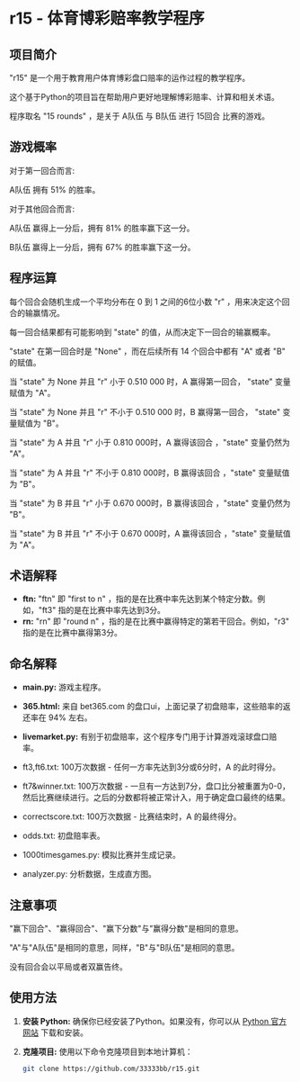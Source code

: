 # r15 - 体育博彩赔率教学程序

## 项目简介

"r15" 是一个用于教育用户体育博彩盘口赔率的运作过程的教学程序。

这个基于Python的项目旨在帮助用户更好地理解博彩赔率、计算和相关术语。

程序取名 "15 rounds" ，是关于 A队伍 与 B队伍 进行 15回合 比赛的游戏。

## 游戏概率

对于第一回合而言:

A队伍 拥有 51% 的胜率。

对于其他回合而言:

A队伍 赢得上一分后，拥有 81% 的胜率赢下这一分。

B队伍 赢得上一分后，拥有 67% 的胜率赢下这一分。

## 程序运算

每个回合会随机生成一个平均分布在 0 到 1 之间的6位小数 "r" ，用来决定这个回合的输赢情况。

每一回合结果都有可能影响到 "state" 的值，从而决定下一回合的输赢概率。

"state" 在第一回合时是 "None" ，而在后续所有 14 个回合中都有 "A" 或者 "B" 的赋值。

当 "state" 为 None 并且 "r" 小于 0.510 000 时，A 赢得第一回合， "state" 变量赋值为 "A"。

当 "state" 为 None 并且 "r" 不小于 0.510 000 时，B 赢得第一回合， "state" 变量赋值为 "B"。

当 "state" 为 A 并且 "r" 小于 0.810 000时，A 赢得该回合 ，"state" 变量仍然为 "A"。

当 "state" 为 A 并且 "r" 不小于 0.810 000时，B 赢得该回合 ，"state" 变量赋值为 "B"。

当 "state" 为 B 并且 "r" 小于 0.670 000时，B 赢得该回合 ，"state" 变量仍然为 "B"。

当 "state" 为 B 并且 "r" 不小于 0.670 000时，A 赢得该回合 ，"state" 变量赋值为 "A"。

## 术语解释

- **ftn:** "ftn" 即 "first to n" ，指的是在比赛中率先达到某个特定分数。例如，"ft3" 指的是在比赛中率先达到3分。
- **rn:** "rn" 即 "round n" ，指的是在比赛中赢得特定的第若干回合。例如，"r3" 指的是在比赛中赢得第3分。

## 命名解释

- **main.py:** 游戏主程序。
- **365.html:** 来自 bet365.com 的盘口ui，上面记录了初盘赔率，这些赔率的返还率在 94% 左右。
- **livemarket.py:** 有别于初盘赔率，这个程序专门用于计算游戏滚球盘口赔率。
  
- ft3,ft6.txt: 100万次数据 - 任何一方率先达到3分或6分时，A 的此时得分。
- ft7&winner.txt: 100万次数据 - 一旦有一方达到7分，盘口比分被重置为0-0，然后比赛继续进行。之后的分数都将被正常计入，用于确定盘口最终的结果。
- correctscore.txt: 100万次数据 - 比赛结束时，A 的最终得分。
- odds.txt: 初盘赔率表。
- 1000timesgames.py: 模拟比赛并生成记录。
- analyzer.py: 分析数据，生成直方图。

## 注意事项

"赢下回合"、"赢得回合"、"赢下分数"与"赢得分数"是相同的意思。

"A"与"A队伍"是相同的意思，同样，"B"与"B队伍"是相同的意思。

没有回合会以平局或者双赢告终。

## 使用方法

1. **安装 Python:** 确保你已经安装了Python。如果没有，你可以从 [Python 官方网站](https://www.python.org/) 下载和安装。

2. **克隆项目:** 使用以下命令克隆项目到本地计算机：

   ```bash
   git clone https://github.com/33333bb/r15.git

